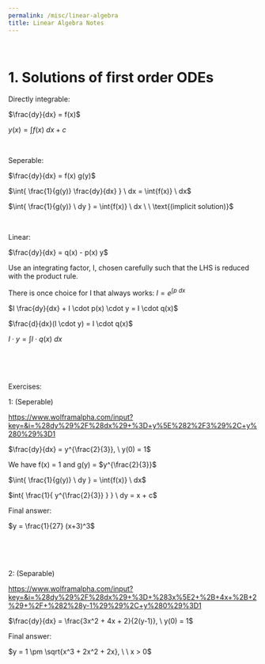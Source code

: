 ```yaml
---
permalink: /misc/linear-algebra
title: Linear Algebra Notes
---
```



<br>


# 1. Solutions of first order ODEs


Directly integrable:

$\frac{dy}{dx} = f(x)$

$y(x) = \int{f(x)} \ dx + c$

<br>


Seperable:

$\frac{dy}{dx} = f(x) g(y)$

$\int{ \frac{1}{g(y)} \frac{dy}{dx} } \ dx = \int{f(x)} \ dx$

$\int{ \frac{1}{g(y)} \ dy } = \int{f(x)} \ dx \ \ \text{(implicit solution)}$

<br>


Linear:

$\frac{dy}{dx} = q(x) - p(x) y$

Use an integrating factor, I, chosen carefully such that the LHS is reduced with the product rule.

There is once choice for I that always works:  $I = e^{\int{p} \ dx}$

$I \frac{dy}{dx} + I \cdot p(x) \cdot y = I \cdot q(x)$

$\frac{d}{dx}(I \cdot y) = I \cdot q(x)$

$I \cdot y = \int{I \cdot q(x)} \ dx$



<br> <br> <br>

Exercises:

1: (Seperable)

<https://www.wolframalpha.com/input?key=&i=%28dy%29%2F%28dx%29+%3D+y%5E%282%2F3%29%2C+y%280%29%3D1>

$\frac{dy}{dx} = y^{\frac{2}{3}}, \ y(0) = 1$

We have f(x) = 1 and g(y) = $y^{\frac{2}{3}}$

$\int{ \frac{1}{g(y)} \ dy } = \int{f(x)} \ dx$

$int{  \frac{1}{ y^{\frac{2}{3}} }  } \ dy = x + c$


Final answer:

$y = \frac{1}{27} (x+3)^3$

<br> <br> <br>


2: (Separable)

<https://www.wolframalpha.com/input?key=&i=%28dy%29%2F%28dx%29+%3D+%283x%5E2+%2B+4x+%2B+2%29+%2F+%282%28y-1%29%29%2C+y%280%29%3D1>

$\frac{dy}{dx} = \frac{3x^2 + 4x + 2}{2(y-1)}, \ y(0) = 1$


Final answer: 

$y = 1 \pm \sqrt{x^3 + 2x^2 + 2x}, \ \ x > 0$
